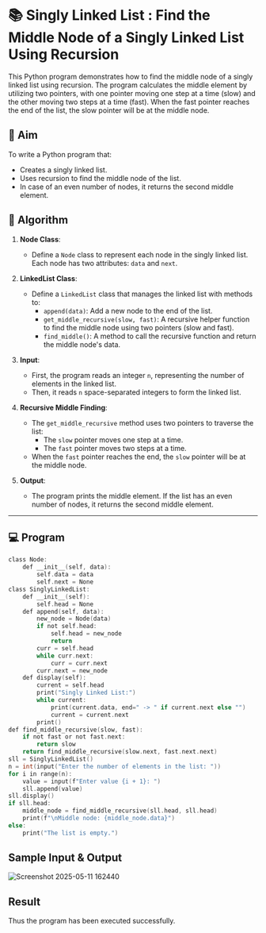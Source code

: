 # 📚 Singly Linked List : Find the Middle Node of a Singly Linked List Using Recursion

This Python program demonstrates how to find the middle node of a singly linked list using recursion. The program calculates the middle element by utilizing two pointers, with one pointer moving one step at a time (slow) and the other moving two steps at a time (fast). When the fast pointer reaches the end of the list, the slow pointer will be at the middle node.

## 🎯 Aim

To write a Python program that:
- Creates a singly linked list.
- Uses recursion to find the middle node of the list.
- In case of an even number of nodes, it returns the second middle element.

## 🧠 Algorithm

1. **Node Class**: 
   - Define a `Node` class to represent each node in the singly linked list. Each node has two attributes: `data` and `next`.
   
2. **LinkedList Class**:
   - Define a `LinkedList` class that manages the linked list with methods to:
     - `append(data)`: Add a new node to the end of the list.
     - `get_middle_recursive(slow, fast)`: A recursive helper function to find the middle node using two pointers (slow and fast).
     - `find_middle()`: A method to call the recursive function and return the middle node's data.

3. **Input**:
   - First, the program reads an integer `n`, representing the number of elements in the linked list.
   - Then, it reads `n` space-separated integers to form the linked list.

4. **Recursive Middle Finding**:
   - The `get_middle_recursive` method uses two pointers to traverse the list:
     - The `slow` pointer moves one step at a time.
     - The `fast` pointer moves two steps at a time.
   - When the `fast` pointer reaches the end, the `slow` pointer will be at the middle node.

5. **Output**:
   - The program prints the middle element. If the list has an even number of nodes, it returns the second middle element.

---

## 💻 Program
~~~c
class Node:
    def __init__(self, data):
        self.data = data
        self.next = None
class SinglyLinkedList:
    def __init__(self):
        self.head = None
    def append(self, data):
        new_node = Node(data)
        if not self.head:
            self.head = new_node
            return
        curr = self.head
        while curr.next:
            curr = curr.next
        curr.next = new_node
    def display(self):
        current = self.head
        print("Singly Linked List:")
        while current:
            print(current.data, end=" -> " if current.next else "")
            current = current.next
        print()
def find_middle_recursive(slow, fast):
    if not fast or not fast.next:
        return slow
    return find_middle_recursive(slow.next, fast.next.next)
sll = SinglyLinkedList()
n = int(input("Enter the number of elements in the list: "))
for i in range(n):
    value = input(f"Enter value {i + 1}: ")
    sll.append(value)
sll.display()
if sll.head:
    middle_node = find_middle_recursive(sll.head, sll.head)
    print(f"\nMiddle node: {middle_node.data}")
else:
    print("The list is empty.")
~~~

## Sample Input & Output
![Screenshot 2025-05-11 162440](https://github.com/user-attachments/assets/cddaad05-bebe-479e-9da0-df85a62ff457)

## Result
Thus the program has been executed successfully.

